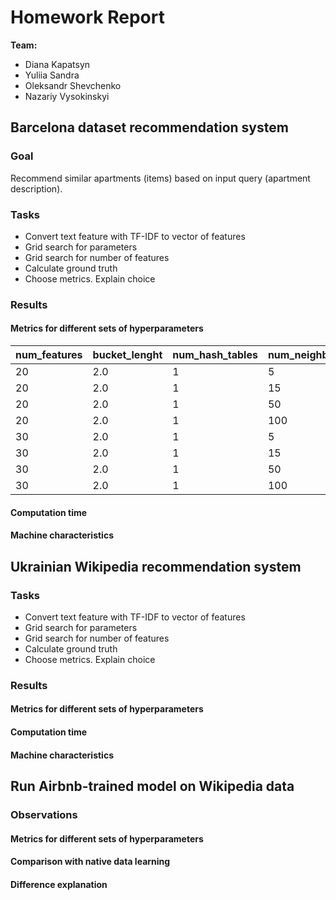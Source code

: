 # Homework Report

**Team:**

- Diana Kapatsyn
- Yuliia Sandra
- Oleksandr Shevchenko
- Nazariy Vysokinskyi

## Barcelona dataset recommendation system

### Goal
Recommend similar apartments (items) based on input query (apartment description).

### Tasks

- Convert text feature with TF-IDF to vector of features
- Grid search for parameters
- Grid search for number of features
- Calculate ground truth
- Choose metrics. Explain choice

### Results
#### Metrics for different sets of hyperparameters
| num_features | bucket_lenght | num_hash_tables | num_neighbours | F1-score    |
|--------------|---------------|-----------------|----------------|----------|
| 20           | 2.0           | 1               | 5              | 0.006398 |
| 20           | 2.0           | 1               | 15             | 0.004784 |
| 20           | 2.0           | 1               | 50             | 0.009361 |
| 20           | 2.0           | 1               | 100            | 0.009900 |
| 30           | 2.0           | 1               | 5              | 0.017937 |
| 30           | 2.0           | 1               | 15             | 0.007176 |
| 30           | 2.0           | 1               | 50             | 0.009225 |
| 30           | 2.0           | 1               | 100            | 0.009005 |

#### Computation time

#### Machine characteristics

## Ukrainian Wikipedia recommendation system

### Tasks

- Convert text feature with TF-IDF to vector of features
- Grid search for parameters
- Grid search for number of features
- Calculate ground truth
- Choose metrics. Explain choice

### Results
#### Metrics for different sets of hyperparameters
#### Computation time
#### Machine characteristics

## Run Airbnb-trained model on Wikipedia data
### Observations
#### Metrics for different sets of hyperparameters
#### Comparison with native data learning
#### Difference explanation
